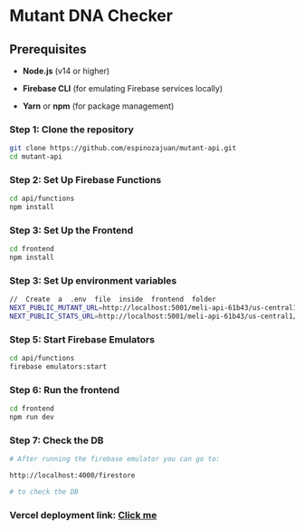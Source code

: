 # Mutant DNA Checker

## Prerequisites

- **Node.js** (v14 or higher)

- **Firebase CLI** (for emulating Firebase services locally)

- **Yarn** or **npm** (for package management)

### Step 1: Clone the repository

```bash
git clone https://github.com/espinozajuan/mutant-api.git
cd mutant-api
```

### Step 2: Set Up Firebase Functions

```bash
cd api/functions
npm install
```

### Step 3: Set Up the Frontend

```bash
cd frontend
npm install
```

### Step 3: Set Up environment variables

```bash
//  Create  a  .env  file  inside  frontend  folder
NEXT_PUBLIC_MUTANT_URL=http://localhost:5001/meli-api-61b43/us-central1/mutant
NEXT_PUBLIC_STATS_URL=http://localhost:5001/meli-api-61b43/us-central1/stats
```

### Step 5: Start Firebase Emulators

```bash
cd api/functions
firebase emulators:start
```

### Step 6: Run the frontend

```bash
cd frontend
npm run dev
```

### Step 7: Check the DB

```bash
# After running the firebase emulator you can go to:

http://localhost:4000/firestore

# to check the DB
```

### Vercel deployment link: [Click me](https://mutant-api-three.vercel.app/)
